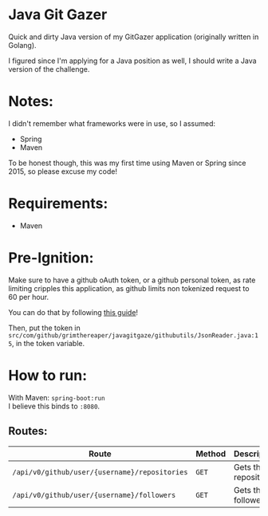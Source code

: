 # Java Git Gazer
Quick and dirty Java version of my GitGazer application (originally written in Golang).

I figured since I'm applying for a Java position as well, I should write a Java version of the challenge.

# Notes:
I didn't remember what frameworks were in use, so I assumed:
- Spring
- Maven

To be honest though, this was my first time using Maven or Spring since 2015, so please excuse my code!

# Requirements:
- Maven

# Pre-Ignition:
Make sure to have a github oAuth token, or a github personal token, as rate
limiting cripples this application, as github limits non tokenized request to
60 per hour.

You can do that by following [this guide](https://help.github.com/en/articles/creating-a-personal-access-token-for-the-command-line)!

Then, put the token in `src/com/github/grimthereaper/javagitgaze/githubutils/JsonReader.java:15`, in the token variable.

# How to run:
With Maven: `spring-boot:run`   
I believe this binds to `:8080`.

## Routes:
| Route | Method | Description |
| ----- | ------ | ----------- |
| `/api/v0/github/user/{username}/repositories` | `GET` | Gets the repositories | 
| `/api/v0/github/user/{username}/followers`    | `GET` | Gets the followers    |    
